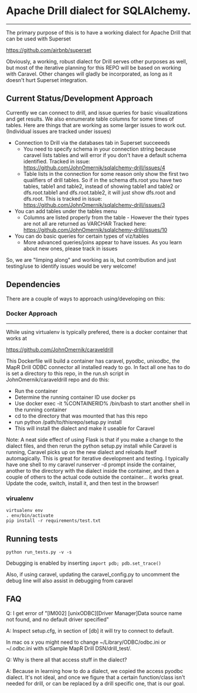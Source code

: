 # Apache Drill dialect for SQLAlchemy.
---
The primary purpose of this is to have a working dialect for Apache Drill that can be used with Superset 

https://github.com/airbnb/superset

Obviously, a working, robust dialect for Drill serves other purposes as well, but most of the iterative planning for this REPO will be based on working with Caravel. Other changes will gladly be incorporated, as long as it doesn't hurt Superset integration. 

## Current Status/Development Approach
Currently we can connect to drill, and issue queries for basic visualizations and get results. We also ennumerate table columns for some times of tables. Here are things that are working as some larger issues to work out. (Individual issues are tracked under issues)

* Connection to Drill via the databases tab in Superset succeeeds
  * You need to specify schema in your connection string because caravel lists tables and will error if you don't have a default schema identified. Tracked in issue: https://github.com/JohnOmernik/sqlalchemy-drill/issues/4
  * Table lists in the connection for some reason only show the first two qualifiers of drill tables.  So if in the schema dfs.root you have two tables, table1 and table2, instead of showing table1 and table2 or dfs.root.table1 and dfs.root.table2, it will just show dfs.root and dfs.root.  This is tracked in issue: https://github.com/JohnOmernik/sqlalchemy-drill/issues/3
* You can add tables under the tables menu
  * Columns are listed properly from the table - However the their types are not all are returned as VARCHAR Tracked here: https://github.com/JohnOmernik/sqlalchemy-drill/issues/10
* You can do basic queries for certain types of viz/tables
  * More advanced queries/joins appear to have issues. As you learn about new ones, please track in issues

So, we are "limping along" and working as is, but contribution and just testing/use to identify issues would be very welcome! 




## Dependencies
There are a couple of ways to approach using/developing on this: 


### Docker Approach
---
While using virtualenv is typically prefered, there is a docker container that works at 

https://github.com/JohnOmernik/caraveldrill

This Dockerfile will build a container has caravel, pyodbc, unixodbc, the MapR Drill ODBC connector all installed ready to go.  In fact all one has to do is set a directory to this repo, in the run.sh script in JohnOmernik/caraveldrill repo and do this:
* Run the container
* Determine the running container ID use docker ps
* Use docker exec -it %CONTAINERID% /bin/bash to start another shell in the running container
* cd to the directory that was mounted that has this repo
* run python /path/to/thisrepo/setup.py install
* This will install the dialect and make it useable for Caravel

Note: A neat side effect of using Flask is that if you make a change to the dialect files, and then rerun the python setup.py install while Caravel is running, Caravel picks up on the new dialect and reloads itself automagically. This is great for iterative development and testing. I typically have one shell to my caravel runserver -d prompt inside the container, another to the directory with the dialect inside the container, and then a couple of others to the actual code outside the container... it works great. Update the code, switch, install it, and then test in the browser!

### virualenv 
```
virtualenv env
. env/bin/activate
pip install -r requirements/test.txt
```

## Running tests
```
python run_tests.py -v -s
```

Debugging is enabled by inserting ```import pdb; pdb.set_trace()```

Also, if using caravel, updating the caravel_config.py to uncomment the debug line will also assist in debugging from caravel 

## FAQ

Q: I get error of "[IM002] [unixODBC][Driver Manager]Data source name not found, and no default driver specified"

A: Inspect setup.cfg, in section of [db] it will try to connect to default. 

In mac os x you might need to change ~/Library/ODBC/odbc.ini or ~/.odbc.ini with s/Sample MapR Drill DSN/drill_test/.

Q: Why is there all that access stuff in the dialect?

A: Because in learning how to do a dialect, we copied the access pyodbc dialect. It's not ideal, and once we figure that a certain function/class isn't needed for drill, or can be replaced by a drill specific one, that is our goal. 


